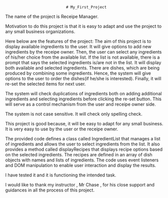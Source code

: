                               # My_First_Project
                               
The name of the project is Receipe Manager.     

Motivation to do this project is that it is easy to adapt and use the project to any small business organizations.

Here below are the features of the project:
The aim of this project is to display available ingredients to the user.
It will give options to add new ingredients by the receipe owner.
Then, the user can select any ingredients of his/her choice from the available list. 
If the list is not available, there is a prompt that says the selected ingredients is/are not in the list.
It will display both available and selected ingredients. 
There are dishes, which are being produced by combining some ingredients. Hence, the system will give options to the user to order the dishes(if he/she is interested).
Finally, it will re-set the selected items for next user.

The system will check duplications of ingredients both on adding additional ingredients and selecting ingredients before clicking the re-set button. This will serve as a control mechanism from the user and receipe owner side.

The system is not case sensitive. It will check only spelling check.

This project is good because, it will be  easy to adapt for any small business. It is very easy to use by the user or the receipe owner.

The provided code defines a class called IngredientList that manages a list of ingredients and allows the user to select ingredients from the list. It also provides a method called displayRecipes that displays recipe options based on the selected ingredients. The recipes are defined in an array of dish objects with names and lists of ingredients. The code uses event listeners and DOM manipulation to enable user interaction and display the results.

I have tested it and it is functioning the intended task.

I would like to thank my instructor , Mr Chase , for his close support and guidances in all the process of this project.
